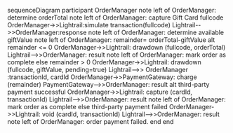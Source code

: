 sequenceDiagram
participant OrderManager
note left of OrderManager: determine orderTotal
note left of OrderManager: capture Gift Card fullcode 
OrderManager->>Lightrail:simulate transaction(fullcode)
Lightrail-->>OrderManager:response
note left of OrderManager: determine available giftValue 
note left of OrderManager: remainder= orderTotal-giftValue
alt remainder <= 0
OrderManager->>Lightrail: drawdown (fullcode, orderTotal)
Lightrail-->>OrderManager: result
note left of OrderManager: mark order as complete
else remainder > 0
OrderManager->>Lightrail: drawdown (fullcode, giftValue, pending=true)
Lightrail-->> OrderManager :transactionId, cardId 
OrderManager->>PaymentGateway: charge (remainder)
PaymentGateway-->>OrderManager: result
alt third-party payment successful
OrderManager->>Lightrail: capture (cardId, transactionId)
Lightrail-->>OrderManager: result
note left of OrderManager: mark order as complete
else third-party payment failed
OrderManager->>Lightrail: void (cardId, transactionId)
Lightrail-->>OrderManager: result
note left of OrderManager: order payment failed.
end
end
